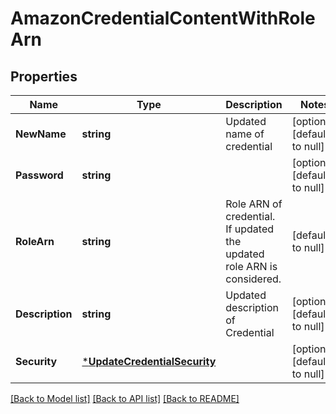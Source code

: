 # AmazonCredentialContentWithRoleArn

## Properties
Name | Type | Description | Notes
------------ | ------------- | ------------- | -------------
**NewName** | **string** | Updated name of credential | [optional] [default to null]
**Password** | **string** |  | [optional] [default to null]
**RoleArn** | **string** | Role ARN of credential. If updated the updated role ARN is considered. | [default to null]
**Description** | **string** | Updated description of Credential | [optional] [default to null]
**Security** | [***UpdateCredentialSecurity**](UpdateCredentialSecurity.md) |  | [optional] [default to null]

[[Back to Model list]](../README.md#documentation-for-models) [[Back to API list]](../README.md#documentation-for-api-endpoints) [[Back to README]](../README.md)

